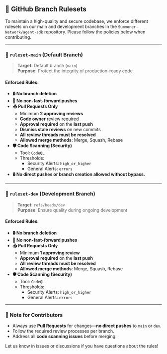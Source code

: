 
## 🔐 GitHub Branch Rulesets

To maintain a high-quality and secure codebase, we enforce different rulesets on our main and development branches in the `Summoner-Network/agent-sdk` repository. Please follow the policies below when contributing.

---

### 🚩 `ruleset-main` (Default Branch)

> **Target**: Default branch (`main`)  
> **Purpose**: Protect the integrity of production-ready code

#### Enforced Rules:
- **🔒 No branch deletion**
- **🚫 No non-fast-forward pushes**
- **📥 Pull Requests Only**
  - Minimum **2 approving reviews**
  - **Code owner** review required
  - **Approval required** on the **last push**
  - **Dismiss stale reviews** on new commits
  - **All review threads must be resolved**
  - **Allowed merge methods**: Merge, Squash, Rebase
- **🛡️ Code Scanning (Security)**
  - Tool: `CodeQL`
  - Thresholds: 
    - Security Alerts: `high_or_higher`
    - General Alerts: `errors`
- **🔒 No direct pushes or branch creation allowed without bypass.**

---

### 🧪 `ruleset-dev` (Development Branch)

> **Target**: `refs/heads/dev`  
> **Purpose**: Ensure quality during ongoing development

#### Enforced Rules:
- **🔒 No branch deletion**
- **🚫 No non-fast-forward pushes**
- **📥 Pull Requests Only**
  - Minimum **1 approving review**
  - **Approval required** on the **last push**
  - **All review threads must be resolved**
  - **Allowed merge methods**: Merge, Squash, Rebase
- **🛡️ Code Scanning (Security)**
  - Tool: `CodeQL`
  - Thresholds: 
    - Security Alerts: `high_or_higher`
    - General Alerts: `errors`

---

### 📌 Note for Contributors

- Always use **Pull Requests** for changes—**no direct pushes** to `main` or `dev`.
- Follow the required review processes per branch.
- Address all **code scanning issues** before merging.

Let us know in issues or discussions if you have questions about the rules!


